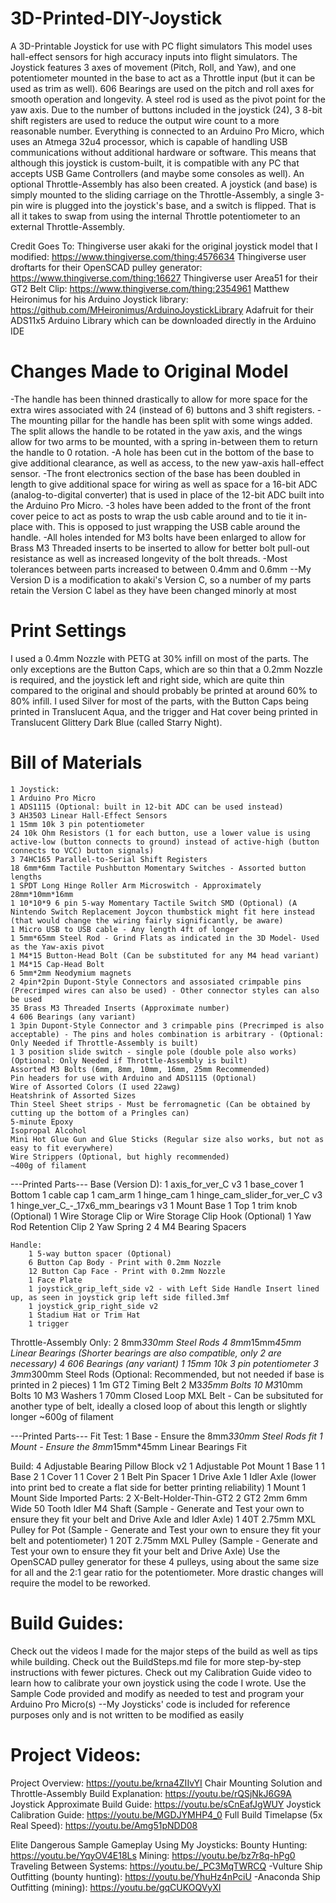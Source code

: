 # 3D-Printed-DIY-Joystick
A 3D-Printable Joystick for use with PC flight simulators
This model uses hall-effect sensors for high accuracy inputs into flight simulators. The Joystick features 3 axes of movement (Pitch, Roll, and Yaw), and one potentiometer mounted in the base to act as a Throttle input (but it can be used as trim as well). 606 Bearings are used on the pitch and roll axes for smooth operation and longevity. A steel rod is used as the pivot point for the yaw axis. Due to the number of buttons included in the joystick (24), 3 8-bit shift registers are used to reduce the output wire count to a more reasonable number. Everything is connected to an Arduino Pro Micro, which uses an Atmega 32u4 processor, which is capable of handling USB communications without additional hardware or software. This means that although this joystick is custom-built, it is compatible with any PC that accepts USB Game Controllers (and maybe some consoles as well).
An optional Throttle-Assembly has also been created. A joystick (and base) is simply mounted to the sliding carriage on the Throttle-Assembly, a single 3-pin wire is plugged into the joystick's base, and a switch is flipped. That is all it takes to swap from using the internal Throttle potentiometer to an external Throttle-Assembly.

Credit Goes To:
	Thingiverse user akaki for the original joystick model that I modified:  https://www.thingiverse.com/thing:4576634
	Thingiverse user droftarts for their OpenSCAD pulley generator:          https://www.thingiverse.com/thing:16627
	Thingiverse user Area51 for their GT2 Belt Clip:                         https://www.thingiverse.com/thing:2354961
	Matthew Heironimus for his Arduino Joystick library:                     https://github.com/MHeironimus/ArduinoJoystickLibrary
	Adafruit for their ADS11x5 Arduino Library which can be downloaded directly in the Arduino IDE



# Changes Made to Original Model
-The handle has been thinned drastically to allow for more space for the extra wires associated with 24 (instead of 6) buttons and 3 shift registers.
-The mounting pillar for the handle has been split with some wings added. The split allows the handle to be rotated in the yaw axis, and the wings allow for two arms to be mounted, with a spring in-between them to return the handle to 0 rotation.
-A hole has been cut in the bottom of the base to give additional clearance, as well as access, to the new yaw-axis hall-effect sensor.
-The front electronics section of the base has been doubled in length to give additional space for wiring as well as space for a 16-bit ADC (analog-to-digital converter) that is used in place of the 12-bit ADC built into the Arduino Pro Micro.
-3 holes have been added to the front of the front cover peice to act as posts to wrap the usb cable around and to tie it in-place with. This is opposed to just wrapping the USB cable around the handle.
-All holes intended for M3 bolts have been enlarged to allow for Brass M3 Threaded inserts to be inserted to allow for better bolt pull-out resistance as well as increased longevity of the bolt threads.
-Most tolerances between parts increased to between 0.4mm and 0.6mm
--My Version D is a modification to akaki's Version C, so a number of my parts retain the Version C label as they have been changed minorly at most



# Print Settings
I used a 0.4mm Nozzle with PETG at 30% infill on most of the parts. The only exceptions are the Button Caps, which are so thin that a 0.2mm Nozzle is required, and the joystick left and right side, which are quite thin compared to the original and should probably be printed at around 60% to 80% infill.
I used Silver for most of the parts, with the Button Caps being printed in Translucent Aqua, and the trigger and Hat cover being printed in Translucent Glittery Dark Blue (called Starry Night).



# Bill of Materials
	1 Joystick:
	1 Arduino Pro Micro
	1 ADS1115 (Optional: built in 12-bit ADC can be used instead)
	3 AH3503 Linear Hall-Effect Sensors
	1 15mm 10k 3 pin potentiometer
	24 10k Ohm Resistors (1 for each button, use a lower value is using active-low (button connects to ground) instead of active-high (button connects to VCC) button signals)
	3 74HC165 Parallel-to-Serial Shift Registers
	18 6mm*6mm Tactile Pushbutton Momentary Switches - Assorted button lengths
	1 SPDT Long Hinge Roller Arm Microswitch - Approximately 28mm*10mm*16mm
	1 10*10*9 6 pin 5-way Momentary Tactile Switch SMD (Optional) (A Nintendo Switch Replacement Joycon thumbstick might fit here instead (that would change the wiring fairly significantly, be aware)
	1 Micro USB to USB cable - Any length 4ft of longer
	1 5mm*65mm Steel Rod - Grind Flats as indicated in the 3D Model- Used as the Yaw-axis pivot
	1 M4*15 Button-Head Bolt (Can be substituted for any M4 head variant)
	1 M4*15 Cap-Head Bolt
	6 5mm*2mm Neodymium magnets
	2 4pin*2pin Dupont-Style Connectors and assosiated crimpable pins (Precrimped wires can also be used) - Other connector styles can also be used
	35 Brass M3 Threaded Inserts (Approximate number)
	4 606 Bearings (any variant)
	1 3pin Dupont-Style Connector and 3 crimpable pins (Precrimped is also acceptable) - The pins and holes combination is arbitrary - (Optional: Only Needed if Throttle-Assembly is built)
	1 3 position slide switch - single pole (double pole also works) (Optional: Only Needed if Throttle-Assembly is built)
	Assorted M3 Bolts (6mm, 8mm, 10mm, 16mm, 25mm Recommended)
	Pin headers for use with Arduino and ADS1115 (Optional)
	Wire of Assorted Colors (I used 22awg)
	Heatshrink of Assorted Sizes
	Thin Steel Sheet strips - Must be ferromagnetic (Can be obtained by cutting up the bottom of a Pringles can)
	5-minute Epoxy
	Isopropal Alcohol
	Mini Hot Glue Gun and Glue Sticks (Regular size also works, but not as easy to fit everywhere)
	Wire Strippers (Optional, but highly recommended)
	~400g of filament
	
---Printed Parts---
	Base (Version D):
		1 axis_for_ver_C v3
		1 base_cover
		1 Bottom
		1 cable cap
		1 cam_arm
		1 hinge_cam
		1 hinge_cam_slider_for_ver_C v3
		1 hinge_ver_C_-_17x6_mm_bearings v3
		1 Mount Base
		1 Top
		1 trim knob (Optional)
		1 Wire Storage Clip or Wire Storage Clip Hook (Optional)
		1 Yaw Rod Retention Clip
		2 Yaw Spring 2
		4 M4 Bearing Spacers
	
	Handle:
		1 5-way button spacer (Optional)
		6 Button Cap Body - Print with 0.2mm Nozzle
		12 Button Cap Face - Print with 0.2mm Nozzle
		1 Face Plate
		1 joystick_grip_left_side v2 - with Left Side Handle Insert lined up, as seen in joystick grip left side filled.3mf
		1 joystick_grip_right_side v2
		1 Stadium Hat or Trim Hat
		1 trigger


Throttle-Assembly Only:
	2 8mm*330mm Steel Rods
	4 8mm*15mm*45mm Linear Bearings (Shorter bearings are also compatible, only 2 are necessary)
	4 606 Bearings (any variant)
	1 15mm 10k 3 pin potentiometer
	3 3mm*300mm Steel Rods (Optional: Recommended, but not needed if base is printed in 2 pieces)
	1 1m GT2 Timing Belt
	2 M3*35mm Bolts
	10 M3*10mm Bolts
	10 M3 Washers
	1 70mm Closed Loop MXL Belt - Can be subsituted for another type of belt, ideally a closed loop of about this length or slightly longer
	~600g of filament
	
---Printed Parts---
Fit Test:
	1 Base - Ensure the 8mm*330mm Steel Rods fit
	1 Mount - Ensure the 8mm*15mm*45mm Linear Bearings Fit
	
Build:
	4 Adjustable Bearing Pillow Block v2
	1 Adjustable Pot Mount
	1 Base 1
	1 Base 2
	1 Cover 1
	1 Cover 2
	1 Belt Pin Spacer
	1 Drive Axle
	1 Idler Axle (lower into print bed to create a flat side for better printing reliability)
	1 Mount
	1 Mount Side
  Imported Parts:
	2 X-Belt-Holder-Thin-GT2
	2 GT2 2mm 6mm Wide 50 Tooth Idler M4 Shaft  (Sample - Generate and Test your own to ensure they fit your belt and Drive Axle and Idler Axle)
	1 40T 2.75mm MXL Pulley for Pot  (Sample - Generate and Test your own to ensure they fit your belt and potentiometer)
	1 20T 2.75mm MXL Pulley  (Sample - Generate and Test your own to ensure they fit your belt and Drive Axle)
			Use the OpenSCAD pulley generator for these 4 pulleys, using about the same size for all and the 2:1 gear ratio for the potentiometer. More drastic changes will require the model to be reworked.
			


# Build Guides:
Check out the videos I made for the major steps of the build as well as tips while building.
Check out the BuildSteps.md file for more step-by-step instructions with fewer pictures.
Check out my Calibration Guide video to learn how to calibrate your own joystick using the code I wrote.
	Use the Sample Code provided and modify as needed to test and program your Arduino Pro Micro(s)
	--My Joysticks' code is included for reference purposes only and is not written to be modified as easily



# Project Videos:
Project Overview:                                                 https://youtu.be/krna4ZIIvYI
Chair Mounting Solution and Throttle-Assembly Build Explanation:  https://youtu.be/rQSjNkJ6G9A
Joystick Approximate Build Guide:                                 https://youtu.be/sCnEafJgWUY
Joystick Calibration Guide:                                       https://youtu.be/MGDJYMHP4_0
Full Build Timelapse (5x Real Speed):                             https://youtu.be/Amg51pNDD08

Elite Dangerous Sample Gameplay Using My Joysticks:
	Bounty Hunting:                                https://youtu.be/YqyOV4E18Ls
	Mining:                                        https://youtu.be/bz7r8q-hPg0
	Traveling Between Systems:                     https://youtu.be/_PC3MqTWRCQ
	-Vulture Ship Outfitting (bounty hunting):     https://youtu.be/YhuHz4nPciU
	-Anaconda Ship Outfitting (mining):            https://youtu.be/gqCUKOQVyXI